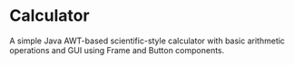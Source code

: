 # Calculator
A simple Java AWT-based scientific-style calculator with basic arithmetic operations and GUI using Frame and Button components.
